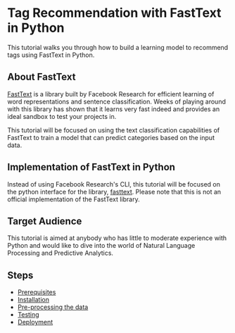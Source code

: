 # Tag Recommendation with FastText in Python

This tutorial walks you through how to build a learning model to recommend tags using FastText in Python. 

## About FastText

[FastText](https://github.com/facebookresearch/fastText) is a library built by Facebook Research for efficient learning of word representations and sentence classification. Weeks of playing around with this library has shown that it learns very fast indeed and provides an ideal sandbox to test your projects in. 

This tutorial will be focused on using the text classification capabilities of FastText to train a model that can predict categories based on the input data.

## Implementation of FastText in Python

Instead of using Facebook Research's CLI, this tutorial will be focused on the python interface for the library, [fasttext](https://pypi.python.org/pypi/fasttext). Please note that this is not an official implementation of the FastText library. 

## Target Audience
This tutorial is aimed at anybody who has little to moderate experience with Python and would like to dive into the world of Natural Language Processing and Predictive Analytics. 

## Steps
* [Prerequisites](01-prerequisites.md)
* [Installation](https://github.com/kubernetes/kubernetes) 
* [Pre-processing the data](https://github.com/kubernetes/kubernetes) 
* [Testing](https://github.com/kubernetes/kubernetes) 
* [Deployment](https://github.com/kubernetes/kubernetes) 
